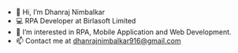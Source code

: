 - 👋 Hi, I’m Dhanraj Nimbalkar
- 💻 RPA Developer at Birlasoft Limited
- 👀 I’m interested in RPA, Mobile Application and Web Development.
- 📫 Contact me at dhanrajnimbalkar916@gmail.com 

<!---
DhanrajNimbalkar/DhanrajNimbalkar is a ✨ special ✨ repository because its `README.md` (this file) appears on your GitHub profile.
You can click the Preview link to take a look at your changes.
--->
